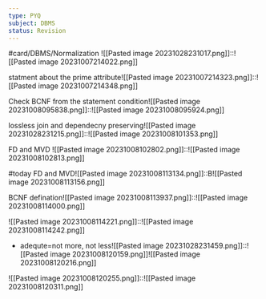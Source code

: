 ```yaml
---
type: PYQ
subject: DBMS
status: Revision
---
```

#card/DBMS/Normalization 
![[Pasted image 20231028231017.png]]::![[Pasted image 20231007214022.png]] <!--SR:!2023-11-01,3,250-->


statment about the prime attribute![[Pasted image 20231007214323.png]]::![[Pasted image 20231007214348.png]]


Check BCNF from the statement condition![[Pasted image 20231008095838.png]]::![[Pasted image 20231008095924.png]] <!--SR:!2023-10-30,1,230-->


lossless join and dependecny preserving![[Pasted image 20231028231215.png]]::![[Pasted image 20231008101353.png]] <!--SR:!2023-11-02,4,270-->


FD and MVD ![[Pasted image 20231008102802.png]]::![[Pasted image 20231008102813.png]]


#today FD and MVD![[Pasted image 20231008113134.png]]::B![[Pasted image 20231008113156.png]]


BCNF defination![[Pasted image 20231008113937.png]]::![[Pasted image 20231008114000.png]]


![[Pasted image 20231008114221.png]]::![[Pasted image 20231008114242.png]]


- adequte=not more, not less![[Pasted image 20231028231459.png]]::![[Pasted image 20231008120159.png]]![[Pasted image 20231008120216.png]]

![[Pasted image 20231008120255.png]]::![[Pasted image 20231008120311.png]]

